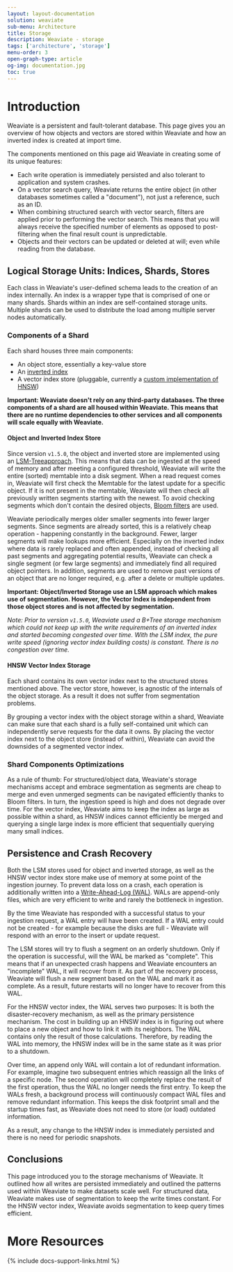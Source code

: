 ```yaml
---
layout: layout-documentation
solution: weaviate
sub-menu: Architecture
title: Storage
description: Weaviate - storage
tags: ['architecture', 'storage']
menu-order: 3
open-graph-type: article
og-img: documentation.jpg
toc: true
---
```


# Introduction

Weaviate is a persistent and fault-tolerant database. This page gives you an
overview of how objects and vectors are stored within Weaviate and how an
inverted index is created at import time.

The components mentioned on this page aid Weaviate in creating some of its
unique features:

* Each write operation is immediately persisted and also tolerant to
  application and system crashes.
* On a vector search query, Weaviate returns the entire object (in other
  databases sometimes called a "document"), not just a reference, such as an ID.
* When combining structured search with vector search, filters are applied
  prior to performing the vector search. This means that you will always
  receive the specified number of elements as opposed to post-filtering when
  the final result count is unpredictable.
* Objects and their vectors can be updated or deleted at will; even while
  reading from the database.

## Logical Storage Units: Indices, Shards, Stores

Each class in Weaviate's user-defined schema leads to the creation of an index
internally. An index is a wrapper type that is comprised of one or many shards.
Shards within an index are self-contained storage units. Multiple shards can be
used to distribute the load among multiple server nodes automatically.

### Components of a Shard

Each shard houses three main components:

* An object store, essentially a key-value store
* An [inverted index](https://en.wikipedia.org/wiki/Inverted_index)
* A vector index store (pluggable, currently a [custom implementation of HNSW](/developers/weaviate/current/vector-index-plugins/hnsw.html))

**Important: Weaviate doesn't rely on any third-party databases. The three
components of a shard are all housed within Weaviate. This means that there are
no runtime dependencies to other services and all components will scale equally
with Weaviate.**

#### Object and Inverted Index Store

Since version `v1.5.0`, the object and inverted store are implemented using an 
[LSM-Treeapproach](https://en.wikipedia.org/wiki/Log-structured_merge-tree).
This means that data can be ingested at the speed of memory
and after meeting a configured threshold, Weaviate will write the entire
(sorted) memtable into a disk segment. When a read request comes in, Weaviate
will first check the Memtable for the latest update for a specific object. If
it is not present in the memtable, Weaviate will then check all previously
written segments starting with the newest. To avoid checking segments which
don't contain the desired objects, [Bloom
filters](https://en.wikipedia.org/wiki/Bloom_filter) are used.

Weaviate periodically merges older smaller segments into fewer larger segments.
Since segments are already sorted, this is a relatively cheap operation - happening
constantly in the background. Fewer, larger segments will make lookups more
efficient. Especially on the inverted index where data is rarely replaced and
often appended, instead of checking all past segments and aggregating potential
results, Weaviate can check a single segment (or few large segments) and
immediately find all required object pointers. In addition, segments are used
to remove past versions of an object that are no longer required, e.g. after a
delete or multiple updates.

**Important: Object/Inverted Storage use an LSM approach which makes use of
segmentation. However, the Vector Index is independent from those object
stores and is not affected by segmentation.**

*Note: Prior to version `v1.5.0`, Weaviate used a B+Tree storage mechanism
which could not keep up with the write requirements of an inverted index and
started becoming congested over time. With the LSM index, the pure write speed (ignoring
vector index building costs) is constant. There is no congestion over time.*

#### HNSW Vector Index Storage

Each shard contains its own vector index next to the structured stores
mentioned above. The vector store, however, is agnostic of the internals of the
object storage. As a result it does not suffer from segmentation problems. 

By grouping a vector index with the object storage within a shard, Weaviate can
make sure that each shard is a fully self-contained unit which can independently
serve requests for the data it owns. By placing the vector index next to
the object store (instead of within), Weaviate can avoid the downsides of a
segmented vector index.

### Shard Components Optimizations

As a rule of thumb: For structured/object data, Weaviate's storage mechanisms
accept and embrace segmentation as segments are cheap to merge and even
unmerged segments can be navigated efficiently thanks to Bloom filters. In turn,
the ingestion speed is high and does not degrade over time. For the vector
index, Weaviate aims to keep the index as large as possible within a shard, as
HNSW indices cannot efficiently be merged and querying a single large index is
more efficient that sequentially querying many small indices.

## Persistence and Crash Recovery

Both the LSM stores used for object and inverted storage, as well as the HNSW
vector index store make use of memory at some point of the ingestion journey.
To prevent data loss on a crash, each operation is additionally written into a
[Write-Ahead-Log
(WAL)](https://martinfowler.com/articles/patterns-of-distributed-systems/wal.html).
WALs are append-only files, which are very efficient to write and rarely the
bottleneck in ingestion.

By the time Weaviate has responded with a successful status to your ingestion
request, a WAL entry will have been created. If a WAL entry could not be
created - for example because the disks are full - Weaviate will respond with
an error to the insert or update request.

The LSM stores will try to flush a segment on an orderly shutdown. Only if the
operation is successful, will the WAL be marked as "complete". This means that
if an unexpected crash happens and Weaviate encounters an "incomplete" WAL,
it will recover from it. As part of the recovery process, Weaviate will flush a
new segment based on the WAL and mark it as complete. As a result, future
restarts will no longer have to recover from this WAL.

For the HNSW vector index, the WAL serves two purposes: It is both the
disaster-recovery mechanism, as well as the primary persistence mechanism. The
cost in building up an HNSW index is in figuring out where to place a new
object and how to link it with its neighbors. The WAL contains only the result
of those calculations. Therefore, by reading the WAL into memory, the HNSW index
will be in the same state as it was prior to a shutdown. 

Over time, an append only WAL will contain a lot of redundant information. For
example, imagine two subsequent entries which reassign all the links of a
specific node. The second operation will completely replace the result of the
first operation, thus the WAL no longer needs the first entry. To keep the WALs
fresh, a background process will continuously compact WAL files and remove
redundant information. This keeps the disk footprint small and the startup
times fast, as Weaviate does not need to store (or load) outdated information.

As a result, any change to the HNSW index is immediately persisted and there is
no need for periodic snapshots.

## Conclusions

This page introduced you to the storage mechanisms of Weaviate. It outlined how
all writes are persisted immediately and outlined the patterns used within
Weaviate to make datasets scale well. For structured data, Weaviate makes use of
segmentation to keep the write times constant. For the HNSW vector index,
Weaviate avoids segmentation to keep query times efficient. 

# More Resources

{% include docs-support-links.html %}
